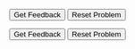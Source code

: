 <div id="number1-sortableTrash" class="sortable-code"></div> 
<div id="number1-sortable" class="sortable-code"></div> 
<div style="clear:both;"></div> 
<p> 
    <input id="number1-feedbackLink" value="Get Feedback" type="button" /> 
    <input id="number1-newInstanceLink" value="Reset Problem" type="button" /> 
</p> 
<script type="text/javascript"> 
(function(){
  var initial = "print(&quot;Welcome to the Times table program!&quot;)\n" +
    "number = int(input(&quot;Which times table would you like to display?: &quot;))\n" +
    "for count in range(1,13):\n" +
    "    print(count,&quot;x&quot;,number,&quot;=&quot;,count*number)\n" +
    "Print(&quot;Welcome to the Times table program!&quot;) #distractor\n" +
    "number = input(&quot;Which times table would you like to display?: &quot;) #distractor\n" +
    "for count in range(1,12): #distractor\n" +
    "while count &lt;= 12: #distractor\n" +
    "    print(count,&quot;x&quot;,number,&quot;=&quot;,count x number) #distractor";
  var parsonsPuzzle = new ParsonsWidget({
    "sortableId": "number1-sortable",
    "max_wrong_lines": 10,
    "grader": ParsonsWidget._graders.LineBasedGrader,
    "exec_limit": 2500,
    "can_indent": true,
    "x_indent": 50,
    "lang": "en",
    "show_feedback": true,
    "trashId": "number1-sortableTrash"
  });
  parsonsPuzzle.init(initial);
  parsonsPuzzle.shuffleLines();
  $("#number1-newInstanceLink").click(function(event){ 
      event.preventDefault(); 
      parsonsPuzzle.shuffleLines(); 
  }); 
  $("#number1-feedbackLink").click(function(event){ 
      event.preventDefault(); 
      parsonsPuzzle.getFeedback(); 
  }); 
})(); 
</script>



<div id="number2-sortableTrash" class="sortable-code"></div> 
<div id="number2-sortable" class="sortable-code"></div> 
<div style="clear:both;"></div> 
<p> 
    <input id="number2-feedbackLink" value="Get Feedback" type="button" /> 
    <input id="number2-newInstanceLink" value="Reset Problem" type="button" /> 
</p> 
<script type="text/javascript"> 
(function(){
  var initial = "print(&quot;test&quot;)\n" +
    "print(&quot;Hello&quot;)";
  var parsonsPuzzle = new ParsonsWidget({
    "sortableId": "number2-sortable",
    "max_wrong_lines": 10,
    "grader": ParsonsWidget._graders.LineBasedGrader,
    "exec_limit": 2500,
    "can_indent": true,
    "x_indent": 50,
    "lang": "en",
    "show_feedback": true,
    "trashId": "number2-sortableTrash"
  });
  parsonsPuzzle.init(initial);
  parsonsPuzzle.shuffleLines();
  $("#number2-newInstanceLink").click(function(event){ 
      event.preventDefault(); 
      parsonsPuzzle.shuffleLines(); 
  }); 
  $("#number2-feedbackLink").click(function(event){ 
      event.preventDefault(); 
      parsonsPuzzle.getFeedback(); 
  }); 
})(); 
</script>
